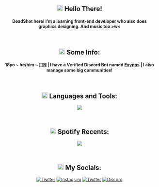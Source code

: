 <h2 align="center"> <img alt="hello" src="https://emoji.discadia.com/emojis/0a591efe-bbd9-4f9f-82c1-31c927a1b0c5.PNG" width="20" height="20" > Hello There!</h1>
<h4 align="center">DeadShot here! I'm a learning front-end developer who also does graphics designing. And music too >w<</h4>
<br>
<h2 align="center"><img alt="think" src="https://emoji.discadia.com/emojis/e223d3fe-5741-44c1-8c48-c6871143523b.PNG" width="20" height="20" > Some Info: </h2>
<h4 align="center">18yo ~ he/him ~ 🇮🇳 | I have a Verified Discord Bot named <a href="https://dsc.gg/exynos">Exynos</a> | I also manage some big communities! </h4>
<br>

<h2 align="center"><img alt="think" src="https://emoji.discadia.com/emojis/ef9ce615-5a85-4c78-aea9-be520763c40c.GIF" width="20" height="20" > Languages and Tools:</h2>
<p align="center">
  <a href="https://skillicons.dev">
    <img src="https://skillicons.dev/icons?i=js,ts,html,css,nodejs,react,mongodb,mysql,ps,blender,aws,vscode" />
  </a>
</p>
<br>

<h2 align="center"><img alt="think" src="https://emoji.discadia.com/emojis/236890b9-e603-4924-8c75-437aa2ee716a.PNG" width="20" height="20" > Spotify Recents:</h2>
<p align="center"> 
  <a href="https://open.spotify.com/user/6gsfrxrzjgiywupxiavq9ovlm" target="_blank"> <img src="https://spotify-recently-played-readme.vercel.app/api?user=6gsfrxrzjgiywupxiavq9ovlm&count=3&unique=on"/> </a> 
</p>
<br>

<h2 align="center"><img alt="think" src="https://emoji.discadia.com/emojis/5a9782ab-db3c-4a63-b34a-5ddc5dfa8ff9.PNG" width="20" height="20" > My Socials:</h2>
<p align="center"><a href="https://twitter.com/deadshot3r"><img alt="Twitter" src="https://img.shields.io/badge/Twitter-007FFF?style=for-the-badge&logo=twitter&logoColor=white"></a>
<a href="https://instagram.com/deadshotgraphics"><img alt="Instagram" src="https://img.shields.io/badge/Instagram-D62976?style=for-the-badge&logo=instagram&logoColor=white"></a>
<a href="https://www.behance.net/deadshotdzn"><img alt="Twitter" src="https://img.shields.io/badge/Behance-0047AB?style=for-the-badge&logo=behance&logoColor=white"></a>
<a href="https://discord.gg/SDh8gAsJHp"><img src="https://img.shields.io/badge/Discord-7289DA?style=for-the-badge&logo=discord&logoColor=white" alt="Discord"/></a>
</p>
